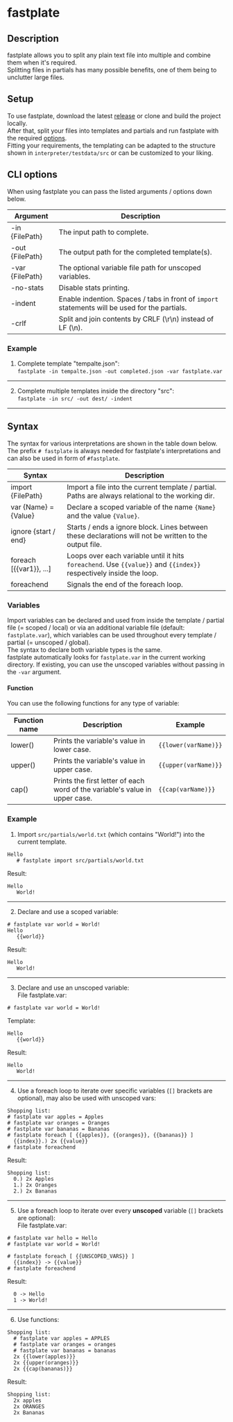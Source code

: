 # fastplate
## Description
fastplate allows you to split any plain text file into multiple and combine them when it's required.  
Splitting files in partials has many possible benefits, one of them being to unclutter large files.  

## Setup
To use fastplate, download the latest [release](https://github.com/xIRoXaSx/fastplate/releases) or clone and build the project locally.  
After that, split your files into templates and partials and run fastplate with the required [options](#cli-options).  
Fitting your requirements, the templating can be adapted to the structure shown in `interpreter/testdata/src` 
or can be customized to your liking.  

## CLI options
When using fastplate you can pass the listed arguments / options down below.  

| Argument        | Description                                                                                    |
|-----------------|------------------------------------------------------------------------------------------------|
| -in {FilePath}  | The input path to complete.                                                                    |
| -out {FilePath} | The output path for the completed template(s).                                                 |
| -var {FilePath} | The optional variable file path for unscoped variables.                                        |
| -no-stats       | Disable stats printing.                                                                        |
| -indent         | Enable indention. Spaces / tabs in front of `import` statements will be used for the partials. |
| -crlf           | Split and join contents by CRLF (\r\n) instead of LF (\n).                                     |

### Example
1. Complete template "tempalte.json":  
   `fastplate -in tempalte.json -out completed.json -var fastplate.var`

---

2. Complete multiple templates inside the directory "src":  
   `fastplate -in src/ -out dest/ -indent`

---

## Syntax
The syntax for various interpretations are shown in the table down below.  
The prefix `# fastplate` is always needed for fastplate's  interpretations and can also be used in form of `#fastplate`.  

| Syntax                  | Description                                                                                                        |
|-------------------------|--------------------------------------------------------------------------------------------------------------------|
| import {FilePath}       | Import a file into the current template / partial. Paths are always relational to the working dir.                 |
| var {Name} = {Value}    | Declare a scoped variable of the name `{Name}` and the value `{Value}`.                                            |
| ignore {start / end}    | Starts / ends a ignore block. Lines between these declarations will not be written to the output file.             |
| foreach [{{var1}}, ...] | Loops over each variable until it hits `foreachend`. Use `{{value}}` and `{{index}}` respectively inside the loop. |
| foreachend              | Signals the end of the foreach loop.                                                                               |

### Variables
Import variables can be declared and used from inside the template / partial file (= scoped / local) or 
via an additional variable file (default: `fastplate.var`), which variables can be used throughout every 
template / partial (= unscoped / global).  
The syntax to declare both variable types is the same.  
fastplate automatically looks for `fastplate.var` in the current working directory. If existing, you can use the unscoped 
variables without passing in the `-var` argument.

#### Function
You can use the following functions for any type of variable:

| Function name | Description                                                                 | Example              |
|---------------|-----------------------------------------------------------------------------|----------------------|
| lower()       | Prints the variable's value in lower case.                                  | `{{lower(varName)}}` |
| upper()       | Prints the variable's value in upper case.                                  | `{{upper(varName)}}` |
| cap()         | Prints the first letter of each word of the variable's value in upper case. | `{{cap(varName)}}`   |


### Example
1. Import `src/partials/world.txt` (which contains "World!") into the current template.
```text
Hello
   # fastplate import src/partials/world.txt
```

Result:
```text
Hello
   World!
```

---

2. Declare and use a scoped variable:
```text
# fastplate var world = World!
Hello
   {{world}}
```

Result:
```text
Hello
   World!
```

---

3. Declare and use an unscoped variable:  
   File fastplate.var:
```text
# fastplate var world = World!
```

Template:
```text
Hello
   {{world}}
```
Result:
```text
Hello
   World!
```

---

4. Use a foreach loop to iterate over specific variables (`[]` brackets are optional), may also be used with unscoped vars:
```text
Shopping list:
# fastplate var apples = Apples
# fastplate var oranges = Oranges
# fastplate var bananas = Bananas
# fastplate foreach [ {{apples}}, {{oranges}}, {{bananas}} ]
  {{index}}.) 2x {{value}}
# fastplate foreachend
```

Result:
```text
Shopping list:
  0.) 2x Apples
  1.) 2x Oranges
  2.) 2x Bananas
```

---

5. Use a foreach loop to iterate over every **unscoped** variable (`[]` brackets are optional):  
   File fastplate.var:
```text
# fastplate var hello = Hello
# fastplate var world = World!
```

```text
# fastplate foreach [ {{UNSCOPED_VARS}} ]
  {{index}} -> {{value}}
# fastplate foreachend
```

Result:
```text
  0 -> Hello
  1 -> World!
```

---

6. Use functions:
```text
Shopping list:
  # fastplate var apples = APPLES
  # fastplate var oranges = oranges
  # fastplate var bananas = bananas
  2x {{lower(apples)}}
  2x {{upper(oranges)}}
  2x {{cap(bananas)}}
```

Result:
```text
Shopping list:
  2x apples
  2x ORANGES
  2x Bananas
```